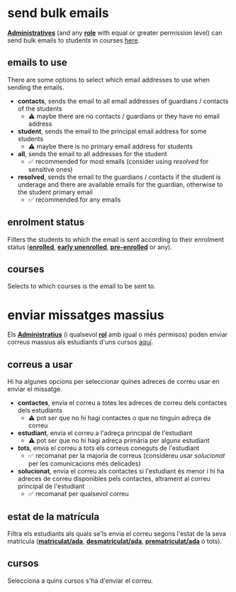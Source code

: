 # send bulk emails
[**Administratives**](../basics/roles.md#administrative) (and any [**role**](../basics/roles.md) with equal or greater permission level) 
can send bulk emails to students in courses [here](https://centrifuga4.herokuapp.com/app/home/email).

## emails to use
There are some options to select which email addresses to use when sending the emails.
- **contacts**, sends the email to all email addresses of guardians / contacts of the students
  - ⚠️ maybe there are no contacts / guardians or they have no email address
- **student**, sends the email to the principal email address for some students
  - ⚠️ maybe there is no primary email address for students
- **all**, sends the email to all addresses for the student
  - ✅ recommended for most emails (consider using *resolved* for sensitive ones)
- **resolved**, sends the email to the guardians / contacts if the student is underage and there are available emails for the guardian, otherwise to the student primary email 
  - ✅ recommended for any emails

## enrolment status
Filters the students to which the email is sent according to their enrolment status 
([**enrolled**](../basics/enrolment_status.md#enrolled), 
[**early unenrolled**](../basics/enrolment_status.md#early-unenrolled), 
[**pre-enrolled**](../basics/enrolment_status.md#pre-enrolled) or any).


## courses
Selects to which courses is the email to be sent to.

# enviar missatges massius
Els [**Administratius**](../basics/roles.md#administratiu) (i qualsevol [**rol**](../basics/roles.md) amb igual o més permisos) 
poden enviar correus massius als estudiants d'uns cursos [aquí](https://centrifuga4.herokuapp.com/app/home/email).

## correus a usar
Hi ha algunes opcions per seleccionar quines adreces de correu usar en enviar el missatge.
- **contactes**, envia el correu a totes les adreces de correu dels contactes dels estudiants
  - ⚠️ pot ser que no hi hagi contactes o que no tinguin adreça de correu
- **estudiant**, envia el correu a l'adreça principal de l'estudiant
  - ⚠️ pot ser que no hi hagi adreça primària per algunx estudiant
- **tots**, envia el correu a tots els correus coneguts de l'estudiant
  - ✅ recomanat per la majoria de correus (considereu usar *solucionat* per les comunicacions més delicades)
- **solucionat**, envia el correu als contactes si l'estudiant és menor i hi ha adreces de correu disponibles pels contactes, 
altrament al correu principal de l'estudiant 
  - ✅ recomanat per qualsevol correu

## estat de la matrícula
Filtra els estudiants als quals se'ls envia el correu segons l'estat de la seva matrícula 
([**matriculat/ada**](../basics/enrolment_status.md#matriculatada), 
[**desmatriculat/ada**](../basics/enrolment_status.md#desmatriculatada), 
[**prematriculat/ada**](../basics/enrolment_status.md#prematriculatada) o tots).

## cursos
Selecciona a quins cursos s'ha d'enviar el correu.
